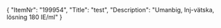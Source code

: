 {
  "ItemNr": "199954",
  "Title": "test",
  "Description": "Umanbig, Inj-vätska, lösning 180 IE/ml"
}